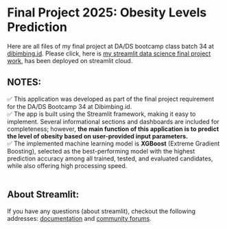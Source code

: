 # Final Project 2025: Obesity Levels Prediction
Here are all files of my final project at DA/DS bootcamp class batch 34 at [dibimbing.id](https://dibimbing.id/).
Please click, here is [my streamlit data science final project work](https://final-project-2025-obesity-level-prediction.streamlit.app/), has been deployed on streamlit cloud.

## NOTES:
✅ This application was developed as part of the final project requirement for the DA/DS Bootcamp 34 at Dibimbing.id.<br>
✅ The app is built using the Streamlit framework, making it easy to implement. Several informational sections and dashboards are included for completeness; however, **the main function of this application is to predict the level of obesity based on user-provided input parameters.**<br>
✅ The implemented machine learning model is **XGBoost** (Extreme Gradient Boosting), selected as the best-performing model with the highest prediction accuracy among all trained, tested, and evaluated candidates, while also offering high processing speed.
<br><br>
## About Streamlit:
If you have any questions (about streamlit), checkout the following addresses: [documentation](https://docs.streamlit.io) and [community
forums](https://discuss.streamlit.io).
